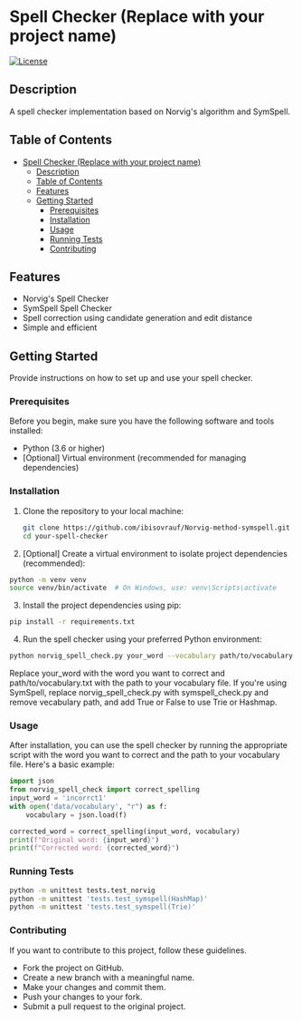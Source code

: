 # Spell Checker (Replace with your project name)

[![License](https://img.shields.io/badge/License-MIT-blue.svg)](LICENSE)

## Description
A spell checker implementation based on Norvig's algorithm and SymSpell.

## Table of Contents
- [Spell Checker (Replace with your project name)](#spell-checker-replace-with-your-project-name)
  - [Description](#description)
  - [Table of Contents](#table-of-contents)
  - [Features](#features)
  - [Getting Started](#getting-started)
    - [Prerequisites](#prerequisites)
    - [Installation](#installation)
    - [Usage](#usage)
    - [Running Tests](#running-tests)
    - [Contributing](#contributing)

## Features
- Norvig's Spell Checker
- SymSpell Spell Checker
- Spell correction using candidate generation and edit distance
- Simple and efficient

## Getting Started
Provide instructions on how to set up and use your spell checker.

### Prerequisites
Before you begin, make sure you have the following software and tools installed:

- Python (3.6 or higher)
- [Optional] Virtual environment (recommended for managing dependencies)

### Installation

1. Clone the repository to your local machine:
   ```bash
   git clone https://github.com/ibisovrauf/Norvig-method-symspell.git
   cd your-spell-checker
   ```
2. [Optional] Create a virtual environment to isolate project dependencies (recommended):
```bash
python -m venv venv
source venv/bin/activate  # On Windows, use: venv\Scripts\activate
```
3. Install the project dependencies using pip:
```bash
pip install -r requirements.txt
```

4. Run the spell checker using your preferred Python environment:
```bash
python norvig_spell_check.py your_word --vocabulary path/to/vocabulary.txt
```
Replace your_word with the word you want to correct and path/to/vocabulary.txt with the path to your vocabulary file. If you're using SymSpell, replace norvig_spell_check.py with symspell_check.py and remove vecabulary path, and add True or False to use Trie or Hashmap.


### Usage
After installation, you can use the spell checker by running the appropriate script with the word you want to correct and the path to your vocabulary file. Here's a basic example:


```python
import json
from norvig_spell_check import correct_spelling
input_word = 'incorrct1'
with open('data/vocabulary', "r") as f:
    vocabulary = json.load(f)

corrected_word = correct_spelling(input_word, vocabulary)
print(f"Original word: {input_word}")
print(f"Corrected word: {corrected_word}")
```


### Running Tests

```bash
python -m unittest tests.test_norvig
python -m unittest 'tests.test_symspell(HashMap)'
python -m unittest 'tests.test_symspell(Trie)'
```


### Contributing
If you want to contribute to this project, follow these guidelines.

- Fork the project on GitHub.
- Create a new branch with a meaningful name.
- Make your changes and commit them.
- Push your changes to your fork.
- Submit a pull request to the original project.
